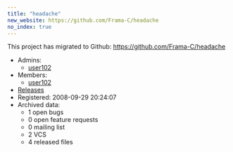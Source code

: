 ```yaml
---
title: "headache"
new_website: https://github.com/Frama-C/headache
no_index: true
---
```


This project has migrated to Github:
https://github.com/Frama-C/headache


* Admins:
  * [user102](/users/user102)
* Members:
  * [user102](/users/user102)
* [Releases](https://download.ocamlcore.org/headache)
* Registered: 2008-09-29 20:24:07
* Archived data:
  * 1 open bugs
  * 0 open feature requests
  * 0 mailing list
  * 2 VCS
  * 4 released files
